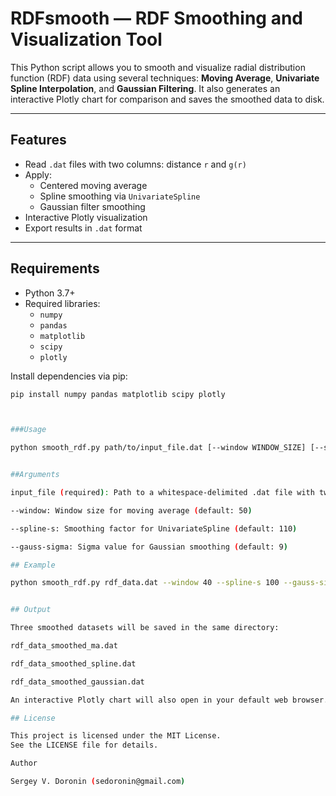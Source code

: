 # RDFsmooth — RDF Smoothing and Visualization Tool

This Python script allows you to smooth and visualize radial distribution function (RDF) data using several techniques: **Moving Average**, **Univariate Spline Interpolation**, and **Gaussian Filtering**. It also generates an interactive Plotly chart for comparison and saves the smoothed data to disk.

---

## Features

- Read `.dat` files with two columns: distance `r` and `g(r)`
- Apply:
  - Centered moving average
  - Spline smoothing via `UnivariateSpline`
  - Gaussian filter smoothing
- Interactive Plotly visualization
- Export results in `.dat` format

---

## Requirements

- Python 3.7+
- Required libraries:
  - `numpy`
  - `pandas`
  - `matplotlib`
  - `scipy`
  - `plotly`

Install dependencies via pip:

```bash
pip install numpy pandas matplotlib scipy plotly



###Usage

python smooth_rdf.py path/to/input_file.dat [--window WINDOW_SIZE] [--spline-s SMOOTHING] [--gauss-sigma SIGMA]


##Arguments

input_file (required): Path to a whitespace-delimited .dat file with two columns: r, g(r)

--window: Window size for moving average (default: 50)

--spline-s: Smoothing factor for UnivariateSpline (default: 110)

--gauss-sigma: Sigma value for Gaussian smoothing (default: 9)

## Example

python smooth_rdf.py rdf_data.dat --window 40 --spline-s 100 --gauss-sigma 8


## Output

Three smoothed datasets will be saved in the same directory:

rdf_data_smoothed_ma.dat

rdf_data_smoothed_spline.dat

rdf_data_smoothed_gaussian.dat

An interactive Plotly chart will also open in your default web browser.

## License

This project is licensed under the MIT License.
See the LICENSE file for details.

Author

Sergey V. Doronin (sedoronin@gmail.com)

















